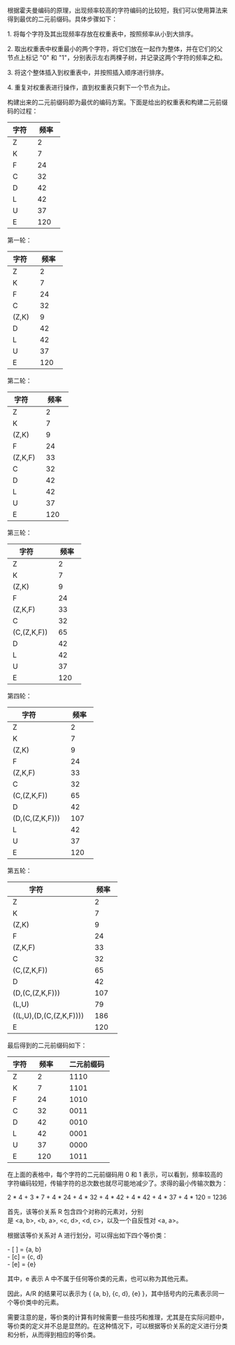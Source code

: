 根据霍夫曼编码的原理，出现频率较高的字符编码的比较短，我们可以使用算法来得到最优的二元前缀码。具体步骤如下：  
  
1. 将每个字符及其出现频率存放在权重表中，按照频率从小到大排序。  
  
2. 取出权重表中权重最小的两个字符，将它们放在一起作为整体，并在它们的父节点上标记 "0" 和 "1"，分别表示左右两棵子树，并记录这两个字符的频率之和。  
  
3. 将这个整体插入到权重表中，并按照插入顺序进行排序。  
  
4. 重复对权重表进行操作，直到权重表只剩下一个节点为止。  
  
构建出来的二元前缀码即为最优的编码方案。下面是给出的权重表和构建二元前缀码的过程：  
  
| 字符 | 频率 |  
|------|-------|  
| Z    | 2     |  
| K    | 7     |  
| F    | 24    |  
| C    | 32    |  
| D    | 42    |  
| L    | 42    |  
| U    | 37    |  
| E    | 120   |  
  
第一轮：  
  
| 字符  | 频率 |  
|-------|-------|  
| Z     | 2     |  
| K     | 7     |  
| F     | 24    |  
| C     | 32    |  
| (Z,K) | 9     |  
| D     | 42    |  
| L     | 42    |  
| U     | 37    |  
| E     | 120   |  
  
第二轮：  
  
| 字符    | 频率 |  
|---------|-------|  
| Z       | 2     |  
| K       | 7     |  
| (Z,K)   | 9     |  
| F       | 24    |  
| (Z,K,F) | 33    |  
| C       | 32    |  
| D       | 42    |  
| L       | 42    |  
| U       | 37    |  
| E       | 120   |  
  
第三轮：  
  
| 字符     | 频率 |  
|----------|-------|  
| Z        | 2     |  
| K        | 7     |  
| (Z,K)    | 9     |  
| F        | 24    |  
| (Z,K,F)  | 33    |  
| C        | 32    |  
| (C,(Z,K,F)) | 65 |  
| D        | 42    |  
| L        | 42    |  
| U        | 37    |  
| E        | 120   |  
  
第四轮：  
  
| 字符         | 频率 |  
|--------------|-------|  
| Z            | 2     |  
| K            | 7     |  
| (Z,K)        | 9     |  
| F            | 24    |  
| (Z,K,F)      | 33    |  
| C            | 32    |  
| (C,(Z,K,F))  | 65    |  
| D            | 42    |  
| (D,(C,(Z,K,F))) | 107 |  
| L            | 42    |  
| U            | 37    |  
| E            | 120   |  
  
第五轮：  
  
| 字符              | 频率 |  
|-------------------|-------|  
| Z                 | 2     |  
| K                 | 7     |  
| (Z,K)             | 9     |  
| F                 | 24    |  
| (Z,K,F)           | 33    |  
| C                 | 32    |  
| (C,(Z,K,F))       | 65    |  
| D                 | 42    |  
| (D,(C,(Z,K,F)))   | 107   |  
| (L,U)             | 79    |  
| ((L,U),(D,(C,(Z,K,F)))) | 186 |  
| E                 | 120   |  
  
最后得到的二元前缀码如下：  
  
| 字符 | 频率   | 二元前缀码 |  
|------|---------|------------|  
| Z    | 2       | 1110       |  
| K    | 7       | 1101       |  
| F    | 24      | 1010       |  
| C    | 32      | 0011       |  
| D    | 42      | 0010       |  
| L    | 42      | 0001       |  
| U    | 37      | 0000       |  
| E    | 120     | 1011       |  
  
在上面的表格中，每个字符的二元前缀码用 0 和 1 表示，可以看到，频率较高的字符编码较短，传输字符的总次数也就尽可能地减少了。求得的最小传输次数为：  
  
2 * 4 + 3 * 7 + 4 * 24 + 4 * 32 + 4 * 42 + 4 * 42 + 4 * 37 + 4 * 120 = 1236










首先，该等价关系 R 包含四个对称的元素对，分别是 <a, b>, <b, a>, <c, d>, <d, c>，以及一个自反性对 <a, a>。  
  
根据该等价关系对 A 进行划分，可以得出如下四个等价类：  
  
- [ ] = {a, b}  
- [c] = {c, d}  
- [e] = {e}  
  
其中，e 表示 A 中不属于任何等价类的元素，也可以称为其他元素。  
  
因此，A/R 的结果可以表示为 { {a, b}, {c, d}, {e} }，其中括号内的元素表示同一个等价类中的元素。  
  
需要注意的是，等价类的计算有时候需要一些技巧和推理，尤其是在实际问题中，等价类的定义并不总是显然的。在这种情况下，可以根据等价关系的定义进行分类和分析，从而得到相应的等价类。


